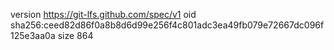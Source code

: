 version https://git-lfs.github.com/spec/v1
oid sha256:ceed82d86f0a8b8d6d99e256f4c801adc3ea49fb079e72667dc096f125e3aa0a
size 864
